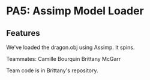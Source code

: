 PA5: Assimp Model Loader
=========================

Features
---------

We've loaded the dragon.obj using Assimp. It spins.

Teammates:
Camille Bourquin
Brittany McGarr

Team code is in Brittany's repository.
